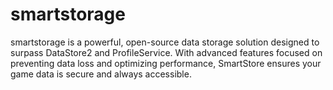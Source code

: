# smartstorage
smartstorage is a powerful, open-source data storage solution designed to surpass DataStore2 and ProfileService. With advanced features focused on preventing data loss and optimizing performance, SmartStore ensures your game data is secure and always accessible.
